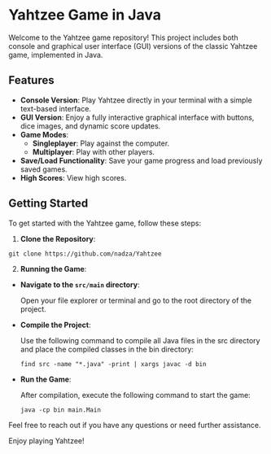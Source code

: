 # Yahtzee Game in Java

Welcome to the Yahtzee game repository! This project includes both console and graphical user interface (GUI) versions of the classic Yahtzee game, implemented in Java.

## Features

- **Console Version**: Play Yahtzee directly in your terminal with a simple text-based interface.
- **GUI Version**: Enjoy a fully interactive graphical interface with buttons, dice images, and dynamic score updates.
- **Game Modes**: 
  - **Singleplayer**: Play against the computer.
  - **Multiplayer**: Play with other players.
- **Save/Load Functionality**: Save your game progress and load previously saved games.
- **High Scores**: View high scores.

## Getting Started

To get started with the Yahtzee game, follow these steps:

1. **Clone the Repository**:
```
git clone https://github.com/nadza/Yahtzee
```

2. **Running the Game**:

- **Navigate to the `src/main` directory**:
  
  Open your file explorer or terminal and go to the root directory of the project.
- **Compile the Project**:
  
  Use the following command to compile all Java files in the src directory and place the compiled classes in the bin directory:
  ```
  find src -name "*.java" -print | xargs javac -d bin
  ```
- **Run the Game**:
  
  After compilation, execute the following command to start the game:
  ```
  java -cp bin main.Main
  ```

Feel free to reach out if you have any questions or need further assistance.

Enjoy playing Yahtzee!
